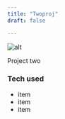 ```yaml
---
title: "Twoproj"
draft: false

---
```

![alt](//via.placeholder.com/640x150)

Project two

### Tech used
* item
* item
* item
